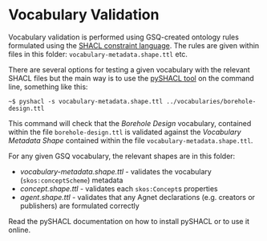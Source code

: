 # Vocabulary Validation

Vocabulary validation is performed using GSQ-created ontology rules formulated using the [SHACL constraint language](https://www.w3.org/TR/shacl/). The rules are given within files in this folder: `vocabulary-metadata.shape.ttl` etc.

There are several options for testing a given vocabulary with the relevant SHACL files but the main way is to use the [pySHACL tool](https://github.com/RDFLib/pySHACL) on the command line, something like this:

```
~$ pyshacl -s vocabulary-metadata.shape.ttl ../vocabularies/borehole-design.ttl
```
This command will check that the *Borehole Design* vocabulary, contained within the file `borehole-design.ttl` is validated against the *Vocabulary Metadata Shape* contained within the file `vocabulary-metadata.shape.ttl`.

For any given GSQ vocabulary, the relevant shapes are in this folder:

* *vocabulary-metadata.shape.ttl* - validates the vocabulary (`skos:conceptScheme`) metadata
* *concept.shape.ttl* - validates each `skos:Concept`s properties
* *agent.shape.ttl* - validates that any Agnet declarations (e.g. creators or publishers) are formulated correctly

Read the pySHACL documentation on how to install pySHACL or to use it online.
